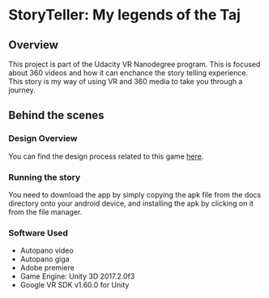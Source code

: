 # StoryTeller: My legends of the Taj

## Overview
This project is part of the Udacity VR Nanodegree program. This is focused about 360 videos and how it can enchance the story telling experience. This story is my way of using VR and 360 media to take you through a journey.

## Behind the scenes
### Design Overview
You can find the design process related to this game [here](about:blank).

### Running the story
You need to download the app by simply copying the apk file from the docs directory onto your android device, and installing the apk by clicking on it from the file manager.

### Software Used
 - Autopano video
 - Autopano giga
 - Adobe premiere
 - Game Engine: Unity 3D 2017.2.0f3
 - Google VR SDK v1.60.0 for Unity

